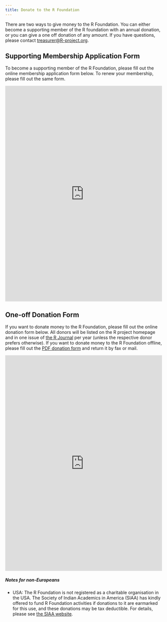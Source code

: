 ```yaml
---
title: Donate to the R Foundation
---
```


There are two ways to give money to the R Foundation.  You can either become
a supporting member of the R foundation with an annual donation, or you can
give a one off donation of any amount. If you have questions, please contact
<treasurer@R-project.org>.

## Supporting Membership Application Form

To become a supporting member of the R Foundation, please fill out the
online membership application form below. To renew your membership, please
fill out the same form.

<script src="https://donorbox.org/widget.js" type="text/javascript"></script><iframe src="https://donorbox.org/embed/rproject-member?hide_donation_meter=true" height="685px" width="100%" style="max-width:500px; min-width:310px" seamless="seamless" id="dbox-form-embed" name="donorbox" frameborder="0" scrolling="no"></iframe>

## One-off Donation Form

If you want to donate money to the R Foundation, please fill out the online
donation form below. All donors will be listed on the R project homepage and in one issue
of [the R Journal](https://journal.r-project.org) per year (unless the
respective donor prefers otherwise).  If you want to donate money to the R
Foundation offline, please fill out the [PDF donation
form](donation-form.pdf) and return it by fax or mail.

<script src="https://donorbox.org/widget.js" type="text/javascript"></script><iframe src="https://donorbox.org/embed/rproject-donate?hide_donation_meter=true" height="685px" width="100%" style="max-width:500px; min-width:310px" seamless="seamless" id="dbox-form-embed" name="donorbox" frameborder="0" scrolling="no"></iframe>

##### Notes for non-Europeans

-   USA: The R Foundation is not registered as a charitable
organisation in the USA. The Society of Indian Academics in America (SIAA) has
kindly offered to fund R Foundation activities if donations to it are
earmarked for this use, and these donations may be tax deductible.  For
details, please see [the SIAA website](https://siaaus.net/).
